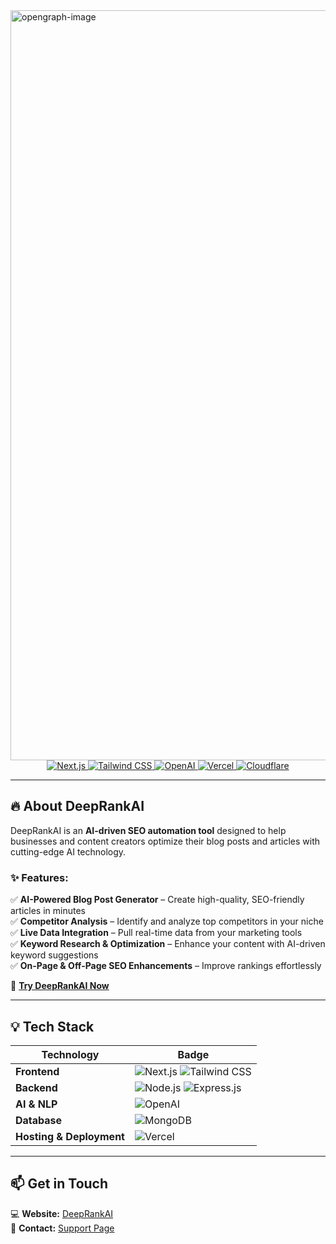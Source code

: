 
<img width="1200" alt="opengraph-image" src="https://github.com/user-attachments/assets/1fd35a08-d4a2-4757-92bc-d19add75aea4" />




<div align="center">
  <a href="https://deeprankai.com">
  <img src="https://img.shields.io/badge/Built%20With-Next.js-000000?style=flat-square&logo=nextdotjs&logoColor=white" alt="Next.js">
  <img src="https://img.shields.io/badge/Styled%20With-Tailwind%20CSS-38B2AC?style=flat-square&logo=tailwindcss&logoColor=white" alt="Tailwind CSS">
  <img src="https://img.shields.io/badge/Powered%20By-OpenAI-412991?style=flat-square&logo=openai&logoColor=white" alt="OpenAI">
  <img src="https://img.shields.io/badge/Hosted%20On-Vercel-000000?style=flat-square&logo=vercel&logoColor=white" alt="Vercel">
  <img src="https://img.shields.io/badge/CDN-Cloudflare-F38020?style=flat-square&logo=cloudflare&logoColor=white" alt="Cloudflare">
</div>

  </a>
</div>  

---

## 🔥 About DeepRankAI  
DeepRankAI is an **AI-driven SEO automation tool** designed to help businesses and content creators optimize their blog posts and articles with cutting-edge AI technology.  

### ✨ Features:  
✅ **AI-Powered Blog Post Generator** – Create high-quality, SEO-friendly articles in minutes  
✅ **Competitor Analysis** – Identify and analyze top competitors in your niche  
✅ **Live Data Integration** – Pull real-time data from your marketing tools  
✅ **Keyword Research & Optimization** – Enhance your content with AI-driven keyword suggestions  
✅ **On-Page & Off-Page SEO Enhancements** – Improve rankings effortlessly  

🔗 **[Try DeepRankAI Now](https://deeprankai.com/)**  

---

## 💡 Tech Stack  
| **Technology** | **Badge** |  
|--------------|-------------|  
| **Frontend** | ![Next.js](https://img.shields.io/badge/Next.js-000000?style=flat-square&logo=nextdotjs) ![Tailwind CSS](https://img.shields.io/badge/Tailwind%20CSS-38B2AC?style=flat-square&logo=tailwindcss) |  
| **Backend** | ![Node.js](https://img.shields.io/badge/Node.js-339933?style=flat-square&logo=node.js) ![Express.js](https://img.shields.io/badge/Express.js-000000?style=flat-square&logo=express) |  
| **AI & NLP** | ![OpenAI](https://img.shields.io/badge/OpenAI-412991?style=flat-square&logo=openai) |  
| **Database** | ![MongoDB](https://img.shields.io/badge/MongoDB-47A248?style=flat-square&logo=mongodb) |  
| **Hosting & Deployment** | ![Vercel](https://img.shields.io/badge/Vercel-000000?style=flat-square&logo=vercel) |  

---

## 📫 Get in Touch  
💻 **Website:** [DeepRankAI](https://deeprankai.com/)  
📧 **Contact:** [Support Page](https://deeprankai.com/contact)
